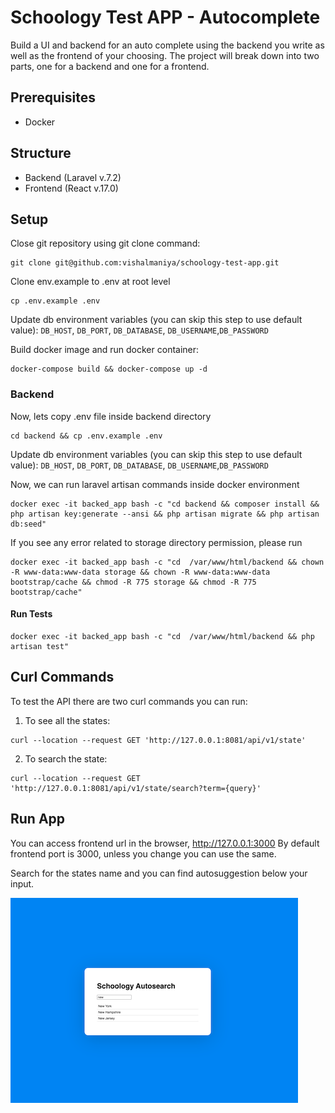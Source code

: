 # Schoology Test APP - Autocomplete

Build a UI and backend for an auto complete using the backend you write as well as the frontend of your choosing. The project will break down into two parts, one for a backend and one for a frontend.

## Prerequisites
- Docker

## Structure
- Backend (Laravel v.7.2)
- Frontend (React v.17.0)

## Setup

Close git repository using git clone command:
```
git clone git@github.com:vishalmaniya/schoology-test-app.git
```

Clone env.example to .env at root level
```
cp .env.example .env
```
Update db environment variables (you can skip this step to use default value):
`DB_HOST`, `DB_PORT`, `DB_DATABASE`, `DB_USERNAME`,`DB_PASSWORD`

Build docker image and run docker container:
```
docker-compose build && docker-compose up -d
```

### Backend
Now, lets copy .env file inside backend directory
```
cd backend && cp .env.example .env
```
Update db environment variables (you can skip this step to use default value):
`DB_HOST`, `DB_PORT`, `DB_DATABASE`, `DB_USERNAME`,`DB_PASSWORD`

Now, we can run laravel artisan commands inside docker environment
```
docker exec -it backed_app bash -c "cd backend && composer install && php artisan key:generate --ansi && php artisan migrate && php artisan db:seed"
```

If you see any error related to storage directory permission, please run
```
docker exec -it backed_app bash -c "cd  /var/www/html/backend && chown -R www-data:www-data storage && chown -R www-data:www-data bootstrap/cache && chmod -R 775 storage && chmod -R 775 bootstrap/cache"
```

#### Run Tests
```
docker exec -it backed_app bash -c "cd  /var/www/html/backend && php artisan test"
```

## Curl Commands
To test the API there are two curl commands you can run:
1. To see all the states:
```
curl --location --request GET 'http://127.0.0.1:8081/api/v1/state'
```

2. To search the state:
```
curl --location --request GET 'http://127.0.0.1:8081/api/v1/state/search?term={query}'
```
## Run App
You can access frontend url in the browser, http://127.0.0.1:3000
By default frontend port is 3000, unless you change you can use the same.

Search for the states name and you can find autosuggestion below your input.

![Alt text](schoology_test_app.png?raw=true "Schoology Test App")
